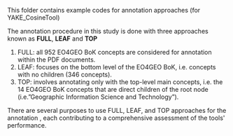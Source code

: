 This folder contains example codes for annotation approaches (for YAKE_CosineTool)

The annotation procedure in this study is done with three approaches known as **FULL**, **LEAF** and **TOP**
1. FULL: all 952 EO4GEO BoK concepts are considered for annotation within the PDF documents. 
2. LEAF: focuses on the bottom level of the EO4GEO BoK, i.e. concepts with no children (346 concepts).
3. TOP: involves annotating only with the top-level main concepts, i.e. the 14 EO4GEO BoK concepts that are direct children of the root node (i.e.”Geographic Information Science and Technology”). 

There are several purposes to use FULL, LEAF, and TOP approaches for the annotation , each contributing to a comprehensive assessment of the tools' performance.
